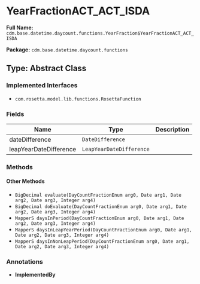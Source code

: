 # YearFractionACT_ACT_ISDA

**Full Name:** `cdm.base.datetime.daycount.functions.YearFraction$YearFractionACT_ACT_ISDA`

**Package:** `cdm.base.datetime.daycount.functions`

## Type: Abstract Class

### Implemented Interfaces

- `com.rosetta.model.lib.functions.RosettaFunction`

### Fields

| Name | Type | Description |
|------|------|-------------|
| dateDifference | `DateDifference` |  |
| leapYearDateDifference | `LeapYearDateDifference` |  |

### Methods

#### Other Methods

- `BigDecimal evaluate(DayCountFractionEnum arg0, Date arg1, Date arg2, Date arg3, Integer arg4)`
- `BigDecimal doEvaluate(DayCountFractionEnum arg0, Date arg1, Date arg2, Date arg3, Integer arg4)`
- `MapperS daysInPeriod(DayCountFractionEnum arg0, Date arg1, Date arg2, Date arg3, Integer arg4)`
- `MapperS daysInLeapYearPeriod(DayCountFractionEnum arg0, Date arg1, Date arg2, Date arg3, Integer arg4)`
- `MapperS daysInNonLeapPeriod(DayCountFractionEnum arg0, Date arg1, Date arg2, Date arg3, Integer arg4)`

### Annotations

- **ImplementedBy**

